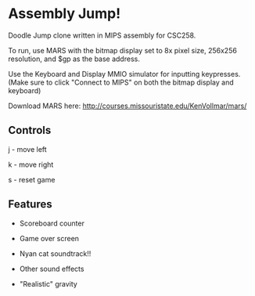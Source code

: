 # Assembly Jump!
Doodle Jump clone written in MIPS assembly for CSC258.

To run, use MARS with the bitmap display set to 8x pixel size, 256x256 resolution, and $gp as the base address.

Use the Keyboard and Display MMIO simulator for inputting keypresses. (Make sure to click "Connect to MIPS" on both the bitmap display and keyboard)

Download MARS here: http://courses.missouristate.edu/KenVollmar/mars/

## Controls

j - move left

k - move right

s - reset game

## Features

- Scoreboard counter

- Game over screen

- Nyan cat soundtrack!!

- Other sound effects

- "Realistic" gravity
